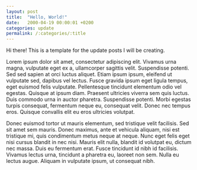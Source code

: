 ```yaml
---
layout: post
title:  "Hello, World!"
date:   2000-04-19 00:00:01 +0200
categories: update
permalink: /:categories/:title
---
```

Hi there! This is a template for the update posts I will be creating.

Lorem ipsum dolor sit amet, consectetur adipiscing elit. Vivamus urna magna, vulputate eget ex a, ullamcorper sagittis velit. Suspendisse potenti. Sed sed sapien at orci luctus aliquet. Etiam ipsum ipsum, eleifend ut vulputate sed, dapibus vel lectus. Fusce gravida ipsum eget ligula tempus, eget euismod felis vulputate. Pellentesque tincidunt elementum odio vel egestas. Quisque at ipsum diam. Praesent ultricies viverra sem quis luctus. Duis commodo urna in auctor pharetra. Suspendisse potenti. Morbi egestas turpis consequat, fermentum neque eu, consequat velit. Donec nec tempus eros. Quisque convallis elit eu eros ultricies volutpat.

Donec euismod tortor ut mauris elementum, sed tristique velit facilisis. Sed sit amet sem mauris. Donec maximus, ante et vehicula aliquam, nisi est tristique mi, quis condimentum metus neque at neque. Nunc eget felis eget nisi cursus blandit in nec nisi. Mauris elit nulla, blandit id volutpat eu, dictum nec massa. Duis eu fermentum erat. Fusce tincidunt id nibh id facilisis. Vivamus lectus urna, tincidunt a pharetra eu, laoreet non sem. Nulla eu lectus augue. Aliquam in vulputate ipsum, ut consequat nibh.